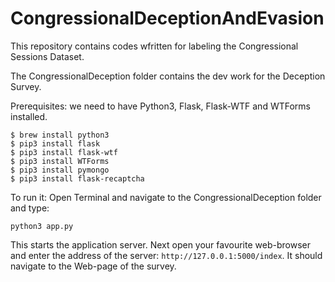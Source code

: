 # CongressionalDeceptionAndEvasion

This repository contains codes wfritten for labeling the Congressional Sessions Dataset.

The CongressionalDeception folder contains the dev work for the Deception Survey.

Prerequisites: we need to have Python3, Flask, Flask-WTF and WTForms installed.

```
$ brew install python3
$ pip3 install flask
$ pip3 install flask-wtf
$ pip3 install WTForms
$ pip3 install pymongo
$ pip3 install flask-recaptcha
```

To run it: Open Terminal and navigate to the CongressionalDeception folder and type:

```
python3 app.py
```

This starts the application server. Next open your favourite web-browser and enter the address of the server: `http://127.0.0.1:5000/index`. It should navigate to the Web-page of the survey.
